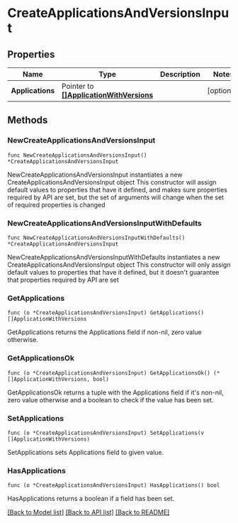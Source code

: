 # CreateApplicationsAndVersionsInput

## Properties

Name | Type | Description | Notes
------------ | ------------- | ------------- | -------------
**Applications** | Pointer to [**[]ApplicationWithVersions**](ApplicationWithVersions.md) |  | [optional] 

## Methods

### NewCreateApplicationsAndVersionsInput

`func NewCreateApplicationsAndVersionsInput() *CreateApplicationsAndVersionsInput`

NewCreateApplicationsAndVersionsInput instantiates a new CreateApplicationsAndVersionsInput object
This constructor will assign default values to properties that have it defined,
and makes sure properties required by API are set, but the set of arguments
will change when the set of required properties is changed

### NewCreateApplicationsAndVersionsInputWithDefaults

`func NewCreateApplicationsAndVersionsInputWithDefaults() *CreateApplicationsAndVersionsInput`

NewCreateApplicationsAndVersionsInputWithDefaults instantiates a new CreateApplicationsAndVersionsInput object
This constructor will only assign default values to properties that have it defined,
but it doesn't guarantee that properties required by API are set

### GetApplications

`func (o *CreateApplicationsAndVersionsInput) GetApplications() []ApplicationWithVersions`

GetApplications returns the Applications field if non-nil, zero value otherwise.

### GetApplicationsOk

`func (o *CreateApplicationsAndVersionsInput) GetApplicationsOk() (*[]ApplicationWithVersions, bool)`

GetApplicationsOk returns a tuple with the Applications field if it's non-nil, zero value otherwise
and a boolean to check if the value has been set.

### SetApplications

`func (o *CreateApplicationsAndVersionsInput) SetApplications(v []ApplicationWithVersions)`

SetApplications sets Applications field to given value.

### HasApplications

`func (o *CreateApplicationsAndVersionsInput) HasApplications() bool`

HasApplications returns a boolean if a field has been set.


[[Back to Model list]](../README.md#documentation-for-models) [[Back to API list]](../README.md#documentation-for-api-endpoints) [[Back to README]](../README.md)


